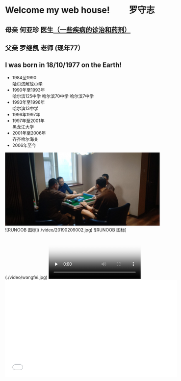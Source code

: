 # Welcome  my web house! &emsp;&emsp;罗守志 

## 母亲 何亚珍 医生<a href="https://deerowl.github.io/old-luo/jibingzhenzhi.html">（一些疾病的诊治和药剂）</a>
## 父亲 罗继凯 老师 (现年77）
## I was born in 18/10/1977 on the Earth!
*  1984至1990  
<a href="https://deerowl.github.io/old-luo/jiefang.html">哈尔滨解放小学</a>
*  1990年至1993年  
哈尔滨125中学
哈尔滨70中学
哈尔滨7中学
*  1993年至1996年  
哈尔滨13中学  
*  1996年1997年
*  1997年至2001年  
黑龙江大学  
*  2001年至2006年  
齐齐哈尔海关  
*  2006年至今    
<img src="./video/20190209002.jpg" alt="together">  
 ![RUNOOB 图标](./video/20190209002.jpg)    
  ![RUNOOB 图标](./video/wangfei.jpg)  
  <video id="video" controls="" preload="none" poster="http://om2bks7xs.bkt.clouddn.com/2017-08-26-Markdown-Advance-Video.jpg">
  <source id="mp4" src="./video/20190209001.mp4" type="video/mp4">
  </video>  
<iframe width="560" height="315" src="./video/20190209003.mp4" frameborder="0" allowfullscreen></iframe>


